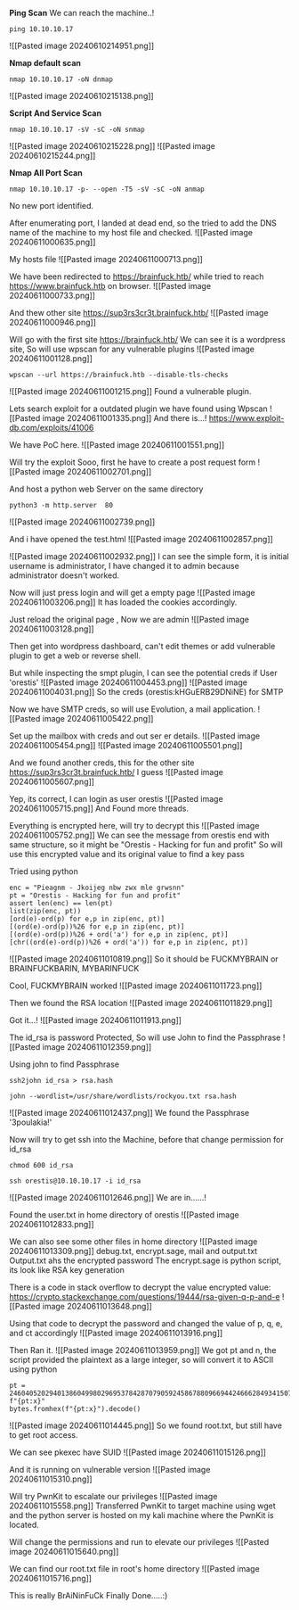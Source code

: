 **Ping Scan**
We can reach the machine..!
```
ping 10.10.10.17
```
![[Pasted image 20240610214951.png]]

**Nmap default scan**
```
nmap 10.10.10.17 -oN dnmap
```
![[Pasted image 20240610215138.png]]

**Script And Service Scan**
```
nmap 10.10.10.17 -sV -sC -oN snmap
```
![[Pasted image 20240610215228.png]]
![[Pasted image 20240610215244.png]]

**Nmap All Port Scan**
```
nmap 10.10.10.17 -p- --open -T5 -sV -sC -oN anmap
```

No new port identified.

After enumerating port, I landed at dead end, so the tried to add the DNS name of the machine to my host file and checked.
![[Pasted image 20240611000635.png]]

My hosts file
![[Pasted image 20240611000713.png]]


We have been redirected to https://brainfuck.htb/ while tried to reach https://www.brainfuck.htb on browser.
![[Pasted image 20240611000733.png]]

And thew other site https://sup3rs3cr3t.brainfuck.htb/
![[Pasted image 20240611000946.png]]

Will go with the first site https://brainfuck.htb/ We can see it is a wordpress site, So will use wpscan for any vulnerable plugins
![[Pasted image 20240611001128.png]]

```
wpscan --url https://brainfuck.htb --disable-tls-checks
```
![[Pasted image 20240611001215.png]]
Found a vulnerable plugin.


Lets search exploit for a outdated plugin we have found using Wpscan 
![[Pasted image 20240611001335.png]]
And there is…! https://www.exploit-db.com/exploits/41006

We have PoC here.
![[Pasted image 20240611001551.png]]


Will try the exploit
Sooo, first he have to create a post request form
![[Pasted image 20240611002701.png]]

And host a python web Server on the same directory
```
python3 -m http.server  80
```
![[Pasted image 20240611002739.png]]

And i have opened the test.html
![[Pasted image 20240611002857.png]]

![[Pasted image 20240611002932.png]]
I  can see the simple form, it is initial username is administrator, I have changed it to admin because administrator doesn't worked.

Now will just press login and will get a empty page
![[Pasted image 20240611003206.png]]
It has loaded the cookies accordingly.

Just reload the original page , Now we are admin
![[Pasted image 20240611003128.png]]

Then get into wordpress dashboard, can't edit themes or add vulnerable plugin to get a web or reverse shell.

But while inspecting the smpt plugin, I can see the potential creds if User 'orestis' 
![[Pasted image 20240611004453.png]]
![[Pasted image 20240611004031.png]]
So the creds (orestis:kHGuERB29DNiNE) for SMTP

Now we have SMTP creds, so will use Evolution, a mail application.
![[Pasted image 20240611005422.png]]

Set up the mailbox with  creds and out ser er details.
![[Pasted image 20240611005454.png]]
![[Pasted image 20240611005501.png]]

And we found another creds, this for the other site https://sup3rs3cr3t.brainfuck.htb/ I guess 
![[Pasted image 20240611005607.png]]

Yep, its correct,  I can login as user orestis
![[Pasted image 20240611005715.png]]
And Found more threads.

Everything is encrypted here, will try to decrypt this
![[Pasted image 20240611005752.png]]
We can see the message from orestis end with same structure, so it might be "Orestis - Hacking for fun and profit"
So will use this encrypted value and its original value to find a key pass

Tried using python
```
enc = "Pieagnm - Jkoijeg nbw zwx mle grwsnn"
pt = "Orestis - Hacking for fun and profit"
assert len(enc) == len(pt)
list(zip(enc, pt))
[ord(e)-ord(p) for e,p in zip(enc, pt)]
[(ord(e)-ord(p))%26 for e,p in zip(enc, pt)]
[(ord(e)-ord(p))%26 + ord('a') for e,p in zip(enc, pt)]
[chr((ord(e)-ord(p))%26 + ord('a')) for e,p in zip(enc, pt)]
```
![[Pasted image 20240611010819.png]]
So it should be FUCKMYBRAIN or BRAINFUCKBARIN, MYBARINFUCK

Cool, FUCKMYBRAIN worked
![[Pasted image 20240611011723.png]]

Then we found the RSA location
![[Pasted image 20240611011829.png]]

Got it...!
![[Pasted image 20240611011913.png]]

The id_rsa is password Protected, So will use John to find the Passphrase
![[Pasted image 20240611012359.png]]

Using john to find Passphrase  
```
ssh2john id_rsa > rsa.hash
```
```
john --wordlist=/usr/share/wordlists/rockyou.txt rsa.hash
```
![[Pasted image 20240611012437.png]]
We found the Passphrase '3poulakia!'

Now will try to get ssh into the Machine, before that change permission for id_rsa
```
chmod 600 id_rsa
```
```
ssh orestis@10.10.10.17 -i id_rsa
```
![[Pasted image 20240611012646.png]]
We are in......!

Found the user.txt in home directory of orestis
![[Pasted image 20240611012833.png]]



We can also see some other files in home directory
![[Pasted image 20240611013309.png]]
debug.txt, encrypt.sage, mail and output.txt
Output.txt ahs the encrypted password
The encrypt.sage is python script, its look like RSA key generation 

There is a code in stack overflow to decrypt the value encrypted value: https://crypto.stackexchange.com/questions/19444/rsa-given-q-p-and-e
![[Pasted image 20240611013648.png]]

Using that code to decrypt the password and changed the value of p, q, e, and ct accordingly
![[Pasted image 20240611013916.png]]

Then Ran it.
![[Pasted image 20240611013959.png]]
We got pt and n, the script provided the plaintext as a large integer, so will convert it to ASCII using python
```
pt = 24604052029401386049980296953784287079059245867880966944246662849341507003750
f"{pt:x}"
bytes.fromhex(f"{pt:x}").decode()
```
![[Pasted image 20240611014445.png]]
So we found root.txt, but still have to get root access.

We can see pkexec have SUID
![[Pasted image 20240611015126.png]]

And it is running on vulnerable version
![[Pasted image 20240611015310.png]]

Will try PwnKit to escalate our privileges
![[Pasted image 20240611015558.png]]
Transferred PwnKit to target machine using wget and the python server is hosted on my kali machine where the PwnKit is located. 

Will change the permissions and run to elevate our privileges
![[Pasted image 20240611015640.png]]

We can find our root.txt file in root's home directory
![[Pasted image 20240611015716.png]]


This is really BrAiNinFuCk 
Finally Done.....:)
